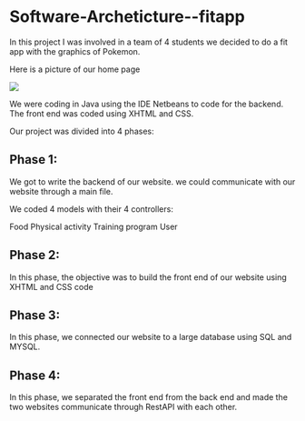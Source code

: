 # Software-Archeticture--fitapp

In this project I was involved in a team of 4 students we decided to do a fit app with the graphics of Pokemon.

Here is a picture of our home page

<img src="https://user-images.githubusercontent.com/114933900/232544710-a869004d-7906-4e30-ba22-8c283779d192.PNG">

We were coding in Java using the IDE Netbeans to code for the backend.
The front end was coded using XHTML and CSS.

Our project was divided into 4 phases:

## Phase 1:

We got to write the backend of our website. we could communicate with our website through a main file.

We coded 4 models with their 4 controllers:

Food
Physical activity
Training program
User

## Phase 2:

In this phase, the objective was to build the front end of our website using XHTML and CSS code

## Phase 3:

In this phase, we connected our website to a large database using SQL and MYSQL.

## Phase 4:

In this phase, we separated the front end from the back end and made the two websites communicate through RestAPI with each other.

